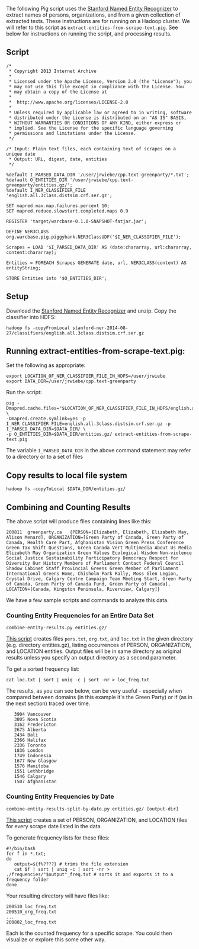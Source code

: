 The following Pig script uses the [Stanford Named Entity Recognizer](http://nlp.stanford.edu/software/CRF-NER.shtml) to extract names of persons, organizations, and from a given collection of extracted texts. These instructions are for running on a Hadoop cluster. We will refer to this script as `extract-entities-from-scrape-text.pig`. See below for instructions on running the script, and processing results.

## Script

```
/*
 * Copyright 2013 Internet Archive
 *
 * Licensed under the Apache License, Version 2.0 (the "License"); you
 * may not use this file except in compliance with the License. You
 * may obtain a copy of the License at
 *
 *  http://www.apache.org/licenses/LICENSE-2.0
 *
 * Unless required by applicable law or agreed to in writing, software
 * distributed under the License is distributed on an "AS IS" BASIS,
 * WITHOUT WARRANTIES OR CONDITIONS OF ANY KIND, either express or
 * implied. See the License for the specific language governing
 * permissions and limitations under the License. 
 */

/* Input: Plain text files, each containing text of scrapes on a unique date
 * Output: URL, digest, date, entities
 */

%default I_PARSED_DATA_DIR '/user/jrwiebe/cpp.text-greenparty/*.txt';
%default O_ENTITIES_DIR '/user/jrwiebe/cpp.text-greenparty/entities.gz/';
%default I_NER_CLASSIFIER_FILE 'english.all.3class.distsim.crf.ser.gz';

SET mapred.max.map.failures.percent 10;
SET mapred.reduce.slowstart.completed.maps 0.9

REGISTER 'target/warcbase-0.1.0-SNAPSHOT-fatjar.jar';

DEFINE NER3CLASS org.warcbase.pig.piggybank.NER3ClassUDF('$I_NER_CLASSIFIER_FILE');

Scrapes = LOAD '$I_PARSED_DATA_DIR' AS (date:chararray, url:chararray, content:chararray);

Entities = FOREACH Scrapes GENERATE date, url, NER3CLASS(content) AS entityString;

STORE Entities into '$O_ENTITIES_DIR';  
```

## Setup 
Download the [Stanford Named Entity Recognizer](http://nlp.stanford.edu/software/CRF-NER.shtml) and unzip. Copy the classifier into HDFS:

```
hadoop fs -copyFromLocal stanford-ner-2014-08-27/classifiers/english.all.3class.distsim.crf.ser.gz
```

## Running extract-entities-from-scrape-text.pig:

Set the following as appropriate:

```
export LOCATION_OF_NER_CLASSIFIER_FILE_IN_HDFS=/user/jrwiebe
export DATA_DIR=/user/jrwiebe/cpp.text-greenparty
```

Run the script:

```
pig -Dmapred.cache.files="$LOCATION_OF_NER_CLASSIFIER_FILE_IN_HDFS/english.all.3class.distsim.crf.ser.gz#english.all.3class.distsim.crf.ser.gz" \
-Dmapred.create.symlink=yes -p I_NER_CLASSIFIER_FILE=english.all.3class.distsim.crf.ser.gz -p I_PARSED_DATA_DIR=$DATA_DIR/ \
-p O_ENTITIES_DIR=$DATA_DIR/entities.gz/ extract-entities-from-scrape-text.pig
```

The variable `I_PARSED_DATA_DIR` in the above command statement may refer to a directory or to a set of files

## Copy results to local file system

```
hadoop fs -copyToLocal $DATA_DIR/entities.gz/
```

## Combining and Counting Results

The above script will produce files containing lines like this:
```
200811  greenparty.ca   {PERSON=[Elizabeth, Elizabeth, Elizabeth May, Alison Menard], ORGANIZATION=[Green Party of Canada, Green Party of Canada, Health Care Part, Afghanistan Vision Green Press Conference Green Tax Shift Questions, Green Canada Vert Multimedia About Us Media Elizabeth May Organization Green Values Ecological Wisdom Non-violence Social Justice Sustainability Participatory Democracy Respect for Diversity Our History Members of Parliament Contact Federal Council Shadow Cabinet Staff Provincial Greens Green Member of Parliament International Greens Home, Chisholm Park Rally, Moss Glen Legion, Crystal Drive, Calgary Centre Campaign Team Meeting Start, Green Party of Canada, Green Party of Canada Fund, Green Party of Canada], LOCATION=[Canada, Kingston Peninsula, Riverview, Calgary]}
```

We have a few sample scripts and commands to analyze this data.

### Counting Entity Frequencies for an Entire Data Set

```
combine-entity-results.py entities.gz/
```

[This script](https://github.com/lintool/warcbase/blob/master/src/main/python/combine-entity-results.py) creates files `pers.txt`, `org.txt`, and `loc.txt` in the given directory (e.g. directory entities.gz), listing occurrences of PERSON, ORGANIZATION, and LOCATION entities. Output files will be in same directory as original results unless you specify an output directory as a second parameter.

To get a sorted frequency list:

```
cat loc.txt | sort | uniq -c | sort -nr > loc_freq.txt
```

The results, as you can see below, can be very useful - especially when compared between domains (in this example it's the Green Party) or if (as in the next section) traced over time. 

```
   3904 Vancouver
   3805 Nova Scotia
   3162 Fredericton
   2675 Alberta
   2434 Bali
   2366 Halifax
   2336 Toronto
   1836 London
   1749 Indonesia
   1677 New Glasgow
   1576 Manitoba
   1551 Lethbridge
   1546 Calgary
   1507 Afghanistan
```

### Counting Entity Frequencies by Date

```
combine-entity-results-split-by-date.py entities.gz/ [output-dir]
```

[This script](https://github.com/lintool/warcbase/blob/master/src/main/python/combine-entity-results-split-by-date.py) creates a set of PERSON, ORGANIZATION, and LOCATION files for every scrape date listed in the data. 

To generate frequency lists for these files:
```
#!/bin/bash
for f in *.txt;
do
   output=${f%????} # trims the file extension
   cat $f | sort | uniq -c | sort -nr > ./frequencies/"$output"_freq.txt # sorts it and exports it to a frequency folder
done
```

Your resulting directory will have files like:

```
200510_loc_freq.txt
200510_org_freq.txt
...
200802_loc_freq.txt
```

Each is the counted frequency for a specific scrape. You could then visualize or explore this some other way.